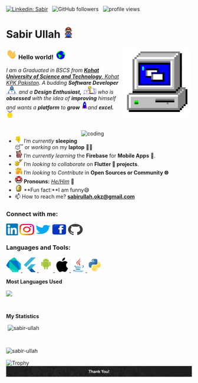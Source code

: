 
[![Linkedin: Sabir](https://img.shields.io/badge/-Sabir-red?style=flat-square&logo=Linkedin&logoColor=white&link=https://www.linkedin.com/in/sabir-ullah-2361a7257/)](https://www.linkedin.com/in/sabir-ullah-2361a7257/) &nbsp;
![GitHub followers](https://img.shields.io/github/followers/sabir-ullah?label=Follow&style=social) &nbsp;
<img alt = "profile views" src="https://komarev.com/ghpvc/?username=sabir-ullah&color=brightgreen">

 # Sabir Ullah&nbsp;<img src="https://github.com/sabir-ullah/sabir-ullah/blob/main/Assets/Mario_Hello_Big.gif" width="30px">
 
 <img align="right" alt="PC GIF" src="https://github.com/sabir-ullah/sabir-ullah/blob/main/Assets/PC.gif" width="190" />

### <img src="https://github.com/sabir-ullah/sabir-ullah/blob/main/Assets/Hi.gif" width="29px"> **Hello world!** &nbsp;<img src="https://github.com/sabir-ullah/sabir-ullah/blob/main/Assets/Earth.gif" width="24px">

 <p>
  <em>
    I am a Graduated in BSCS from <a href="http://www.kust.edu.pk/kust/"> <b>Kohat University of Science and Technology</b>, Kohat KPK Pakistan</a>.  
    A budding <b>Software Developer</b> <img src="https://github.com/sabir-ullah/sabir-ullah/blob/main/Assets/Developer.gif" width="30px"> and a <b>Design    Enthusiast,</b>&nbsp;<img src="https://github.com/sabir-ullah/sabir-ullah/blob/main/Assets/Designer.gif" width="36px">  who is <b>obsessed</b>
    with the idea of <b>improving</b> himself and wants a <b>platform</b> to 
    <b>grow</b> <img src="https://github.com/sabir-ullah/sabir-ullah/blob/main/Assets/Rocket.gif" width="18px">and 
    <b>excel.</b> <img src="https://github.com/sabir-ullah/sabir-ullah/blob/main/Assets/Medal.gif" width="20px">
  </em>  
</p>

<br>

<img align="right" alt="coding" width="300" src="https://user-images.githubusercontent.com/55389276/140866485-8fb1c876-9a8f-4d6a-98dc-08c4981eaf70.gif">

<!-- - 🔭 I'm currently working on **Mobile Application Development**
- 📫 How to reach me? **sabirullah.okz@gmail.com**
- 🤝 I’m looking for Contribute in **Open Source Projects**
- 🌱 I’m currently learning **Advanced level of development in Mobile apps**
- ⚡ Fun fact **I am funny😅** -->
- <img alt="GIF" src="https://github.com/sabir-ullah/sabir-ullah/blob/main/Assets/wave.gif" width="20px" /> I’m *currently* **sleeping** 😴 or *working* on my **laptop** 👨‍💻
- <img alt="GIF" src="https://github.com/sabir-ullah/sabir-ullah/blob/main/Assets/gandalf_parrot.gif" width="20px" /> I’m *currently learning* the **Firebase** for **Mobile Apps** 💪.
- <img alt="GIF" src="https://github.com/sabir-ullah/sabir-ullah/blob/main/Assets/headbang.gif" width="20px" /> I’m *looking to collaborate* on **Flutter 🐍 projects**.
- <img alt="GIF" src="https://github.com/sabir-ullah/sabir-ullah/blob/main/Assets/hmm.gif" width="20px" /> I’m *looking* to *Contribute* in **Open Sources or Community 🌐**
- <img alt="GIF" src="https://github.com/sabir-ullah/sabir-ullah/blob/main/Assets/powerup.gif" width="20px" /> **Pronouns:** [*He/Him*](https://pronoun.is/he) 🧔
- <img alt="GIF" src="https://github.com/sabir-ullah/sabir-ullah/blob/main/Assets/coin.gif" width="20px" /> **Fun fact:**I am funny😅
- 📫 How to reach me? **sabirullah.okz@gmail.com**

<h3 align="left">Connect with me:</h3>
<p align="left">
<a href="https://www.linkedin.com/in/sabir-ullah-2361a7257/" target="blank"><img align="center" src="https://github.com/sabir-ullah/sabir-ullah/blob/main/Assets/Linkedin.svg" alt="Linkedin Logo" width="32"></a>
<a href="https://www.instagram.com/sabirullah.okz/" target="blank"><img align="center" src="https://github.com/sabir-ullah/sabir-ullah/blob/main/Assets/Instagram.svg" alt="Instagram Logo" height="30" width="40" /></a>
<a href="https://twitter.com/imSabirullah" target="blank"><img align="center" src="https://github.com/sabir-ullah/sabir-ullah/blob/main/Assets/Twitter.svg" alt="Twitter Logo" height="30" width="40" /></a>
<a href="https://web.facebook.com/shakajani.h1" target="blank"><img align="center" src="https://github.com/sabir-ullah/sabir-ullah/blob/main/Assets/facebook.png" alt="Facebook Logo" height="30" width="40" /></a>
<a href="https://github.com/sabir-ullah" target="blank"><img align="center" src="https://github.com/sabir-ullah/sabir-ullah/blob/main/Assets/github.png" alt="github Logo" height="30" width="40" /></a>
</p>

<h3 align="left">Languages and Tools:</h3>
<p align="left"> <a href="https://dart.dev/" target="_blank" rel="noreferrer"> <img src="https://raw.githubusercontent.com/devicons/devicon/master/icons/dart/dart-original.svg" alt="dart" width="40" height="40"/> </a> <a href="https://flutter.dev/" target="_blank" rel="noreferrer"> <img src="https://raw.githubusercontent.com/devicons/devicon/master/icons/flutter/flutter-original.svg" alt="flutter" width="40" height="40"/> </a> <a href="https://www.android.com/" target="_blank" rel="noreferrer"> <img src="https://raw.githubusercontent.com/devicons/devicon/master/icons/android/android-original-wordmark.svg" alt="css3" width="40" height="40"/> </a> <a href="https://developer.apple.com/" target="_blank" rel="noreferrer"> <img src="https://raw.githubusercontent.com/devicons/devicon/master/icons/apple/apple-original.svg" alt="apple" width="40" height="40"/> </a> <a href="https://www.java.com" target="_blank" rel="noreferrer"> <img src="https://raw.githubusercontent.com/devicons/devicon/master/icons/java/java-original.svg" alt="java" width="40" height="40"/> </a>  <a href="https://www.python.org" target="_blank" rel="noreferrer"> <img src="https://raw.githubusercontent.com/devicons/devicon/master/icons/python/python-original.svg" alt="python" width="40" height="40"/> </a> </p>

<b>Most Languages Used</b><br>

<p href="https://github-readme-stats.vercel.app/api/top-langs/?username=sabir-ullah&theme=dark&hide_langs_below=1">
  <img align="center" src="https://github-readme-stats.vercel.app/api/top-langs/?username=sabir-ullah&theme=dark&hide_langs_below=1" />
</p><br>


<b>My Statistics</b><br>

<p>&nbsp;<img align="center" src="https://github-readme-stats.vercel.app/api?username=sabir-ullah&show_icons=true&locale=en&theme=dark" alt="sabir-ullah" /></p>
<br>
<p><img width="500px" src="https://github-readme-streak-stats.herokuapp.com/?user=sabir-ullah&theme=dark" alt="sabir-ullah" style="max-width: 100%;"/>
</p>
<img alt="Trophy" align="center" height="250px" src="https://github-profile-trophy.vercel.app/?username=sabir-ullah&theme=radical"/>



<img src="https://github.com/sabir-ullah/sabir-ullah/blob/main/Footer.jpg">

